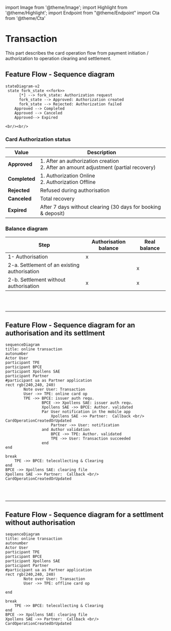 import Image from '@theme/Image';
import Highlight from '@theme/Highlight';
import Endpoint from "@theme/Endpoint"
import Cta from '@theme/Cta'

# Transaction

This part describes the card operation flow from payment initiation / authorization to operation clearing and settlement.

## Feature Flow - Sequence diagram

```mermaid
stateDiagram-v2
 state fork_state <<fork>>
      [*] --> fork_state: Authorization request
      fork_state --> Approved: Authorization created
      fork_state --> Rejected: Authorization failed
    Approved --> Completed
    Approved --> Canceled 
    Approved--> Expired

<br/><br/>

```

### Card Authorization status

| **Value** | **Description** |
| --- | --- |
| **Approved** | 1\. After an authorization creation  <br>2\. After an amount adjustment (partial recovery) |
| **Completed** | 1\. Authorization Online  <br>2\. Authorization Offline |
| **Rejected** | Refused during authorisation |
| **Canceled** | Total recovery |
| **Expired** | After 7 days without clearing (30 days for booking & deposit) |

### Balance diagram

| **Step** | **Authorisation balance** | **Real balance** |
| --- | --- | --- |
| 1- Authorisation | x   |     |
| 2-a. Settlement of an existing authorisation |     | x   |
| 2-b. Settlement without authorisation | x   | x   |

<br/><br/>

* * *

## Feature Flow - Sequence diagram for an authorisation and its settlment

```mermaid
sequenceDiagram
title: online transaction
autonumber
Actor User
participant TPE
participant BPCE
participant Xpollens SAE
participant Partner
#participant ua as Partner application
rect rgb(240,240, 240)
        Note over User: Transaction
        User ->> TPE: online card op
        TPE ->> BPCE: issuer auth requ.
                BPCE ->> Xpollens SAE: issuer auth requ.
                Xpollens SAE ->> BPCE: Author. validated
                Par User notification in the mobile app
                    Xpollens SAE ->> Partner:  Callback <br/>  CardOperationCreatedOrUpdated
                    Partner ->> User: notification
                and Author validation
                    BPCE ->> TPE: Author. validated
                    TPE ->> User: Transaction succeeded
                end
end

break
    TPE ->> BPCE: telecollecting & Clearing
end
BPCE ->> Xpollens SAE: clearing file
Xpollens SAE ->> Partner:  Callback <br/>  CardOperationCreatedOrUpdated
```

<br/><br/>

* * *

## Feature Flow - Sequence diagram for a settlment without authorisation

```mermaid
sequenceDiagram
title: online transaction
autonumber
Actor User
participant TPE
participant BPCE
participant Xpollens SAE
participant Partner
#participant ua as Partner application
rect rgb(240,240, 240)
        Note over User: Transaction
        User ->> TPE: offline card op

end

break
    TPE ->> BPCE: telecollecting & Clearing
end
BPCE ->> Xpollens SAE: clearing file
Xpollens SAE ->> Partner:  Callback <br/>  CardOperationCreatedOrUpdated
```

<br/><br/>
